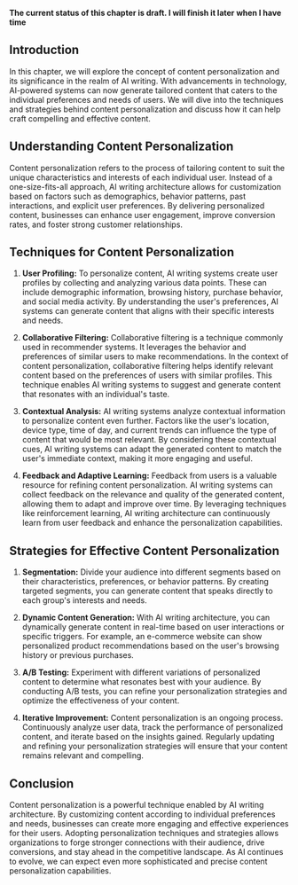**The current status of this chapter is draft. I will finish it later when I have time**

Introduction
------------

In this chapter, we will explore the concept of content personalization and its significance in the realm of AI writing. With advancements in technology, AI-powered systems can now generate tailored content that caters to the individual preferences and needs of users. We will dive into the techniques and strategies behind content personalization and discuss how it can help craft compelling and effective content.

Understanding Content Personalization
-------------------------------------

Content personalization refers to the process of tailoring content to suit the unique characteristics and interests of each individual user. Instead of a one-size-fits-all approach, AI writing architecture allows for customization based on factors such as demographics, behavior patterns, past interactions, and explicit user preferences. By delivering personalized content, businesses can enhance user engagement, improve conversion rates, and foster strong customer relationships.

Techniques for Content Personalization
--------------------------------------

1. **User Profiling:** To personalize content, AI writing systems create user profiles by collecting and analyzing various data points. These can include demographic information, browsing history, purchase behavior, and social media activity. By understanding the user's preferences, AI systems can generate content that aligns with their specific interests and needs.

2. **Collaborative Filtering:** Collaborative filtering is a technique commonly used in recommender systems. It leverages the behavior and preferences of similar users to make recommendations. In the context of content personalization, collaborative filtering helps identify relevant content based on the preferences of users with similar profiles. This technique enables AI writing systems to suggest and generate content that resonates with an individual's taste.

3. **Contextual Analysis:** AI writing systems analyze contextual information to personalize content even further. Factors like the user's location, device type, time of day, and current trends can influence the type of content that would be most relevant. By considering these contextual cues, AI writing systems can adapt the generated content to match the user's immediate context, making it more engaging and useful.

4. **Feedback and Adaptive Learning:** Feedback from users is a valuable resource for refining content personalization. AI writing systems can collect feedback on the relevance and quality of the generated content, allowing them to adapt and improve over time. By leveraging techniques like reinforcement learning, AI writing architecture can continuously learn from user feedback and enhance the personalization capabilities.

Strategies for Effective Content Personalization
------------------------------------------------

1. **Segmentation:** Divide your audience into different segments based on their characteristics, preferences, or behavior patterns. By creating targeted segments, you can generate content that speaks directly to each group's interests and needs.

2. **Dynamic Content Generation:** With AI writing architecture, you can dynamically generate content in real-time based on user interactions or specific triggers. For example, an e-commerce website can show personalized product recommendations based on the user's browsing history or previous purchases.

3. **A/B Testing:** Experiment with different variations of personalized content to determine what resonates best with your audience. By conducting A/B tests, you can refine your personalization strategies and optimize the effectiveness of your content.

4. **Iterative Improvement:** Content personalization is an ongoing process. Continuously analyze user data, track the performance of personalized content, and iterate based on the insights gained. Regularly updating and refining your personalization strategies will ensure that your content remains relevant and compelling.

Conclusion
----------

Content personalization is a powerful technique enabled by AI writing architecture. By customizing content according to individual preferences and needs, businesses can create more engaging and effective experiences for their users. Adopting personalization techniques and strategies allows organizations to forge stronger connections with their audience, drive conversions, and stay ahead in the competitive landscape. As AI continues to evolve, we can expect even more sophisticated and precise content personalization capabilities.
